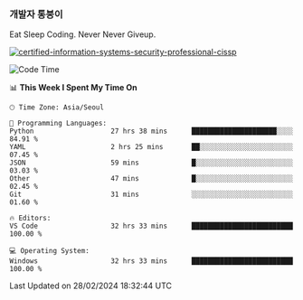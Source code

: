 ### 개발자 통붕이
Eat Sleep Coding.
Never Never Giveup.

[![certified-information-systems-security-professional-cissp](https://user-images.githubusercontent.com/44606727/157613689-acd84ec6-5f8f-4e79-89d9-a8d51f033634.png)](https://www.credly.com/badges/f394a010-85a0-450b-9136-8043af01d71c/public_url)

<!--START_SECTION:waka-->
![Code Time](http://img.shields.io/badge/Code%20Time-2%2C597%20hrs%2052%20mins-blue)

📊 **This Week I Spent My Time On** 

```text
🕑︎ Time Zone: Asia/Seoul

💬 Programming Languages: 
Python                   27 hrs 38 mins      █████████████████████░░░░   84.91 % 
YAML                     2 hrs 25 mins       ██░░░░░░░░░░░░░░░░░░░░░░░   07.45 % 
JSON                     59 mins             █░░░░░░░░░░░░░░░░░░░░░░░░   03.03 % 
Other                    47 mins             █░░░░░░░░░░░░░░░░░░░░░░░░   02.45 % 
Git                      31 mins             ░░░░░░░░░░░░░░░░░░░░░░░░░   01.60 % 

🔥 Editors: 
VS Code                  32 hrs 33 mins      █████████████████████████   100.00 % 

💻 Operating System: 
Windows                  32 hrs 33 mins      █████████████████████████   100.00 % 
```


 Last Updated on 28/02/2024 18:32:44 UTC
<!--END_SECTION:waka-->
